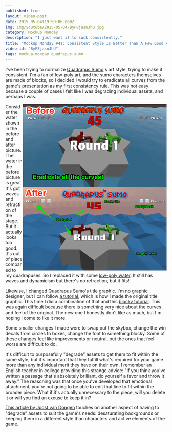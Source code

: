 ```yaml
---
published: true
layout: video-post
date: 2015-05-04T19:50:06.000Z
img: img/youtube/2015-05-04-ByF8jasnJhU.jpg
category: Mockup Monday
description: "I just want it to suck consistently."
title: "Mockup Monday #41: Consistent Style Is Better Than A Few Good Assets"
video-id: "ByF8jasnJhU"
tags: mockup-monday quadrapus-sumo
---
```

I've been trying to normalize [Quadrapus Sumo](http://seawisphunter.com/product/2015/02/09/quadrapus-sumo/)'s art style, trying to make it consistent.  I'm a fan of low-poly art, and the sumo characters themselves are made of blocks, so I decided I would try to eradicate all curves from the game's presentation as my first consistency rule.  This was not easy because a couple of cases I felt like I was degrading individual assets, and perhaps I was.

<a href="/img/before-after-blocky.png"><img src="/img/before-after-blocky.png" style="float:right;" width="450px"></a>

Consider the water shown in the before and after picture.  The water in the before picture is great. It's got waves and refraction of the stage.  But it actually looks too good.  It's out of place compared to my quadrapuses.  So I replaced it with some [low-poly water](https://www.assetstore.unity3d.com/en/#!/content/21916).  It still has waves and dynamicism but there's no refraction, but it fits!

Likewise, I changed Quadrapus Sumo's title graphic.  I'm no graphic designer, but I can follow [a tutorial](http://hotupdate786.blogspot.com/2012/02/how-to-make-cartoon-style-cereal-box.html), which is how I made the original title graphic.  This time I did a combination of that and this [blocky tutorial](http://design.tutsplus.com/tutorials/create-a-vibrant-3d-pixel-type-treatment--vector-363).  This was again difficult because there is something very nice about the curves and feel of the original.  The new one I honestly don't like as much, but I'm hoping I come to like it more.

Some smaller changes I made were to swap out the skybox, change the win decals from circles to boxes, change the font to something blocky.  Some of these changes feel like improvements or neutral, but the ones that feel worse are difficult to do.

It's difficult to purposefully "degrade" assets to get them to fit within the same style, but it's important that they fulfill what's required for your game more than any individual merit they have on their own.  I remember an English teacher in college providing this strange advice: "If you think you've written a passage that's absolutely brilliant, do yourself a favor and throw it away."  The reasoning was that once you've developed that emotional attachment, you're not going to be able to edit that line to fit within the broader piece.  What if it's actually unnecessary to the piece, will you delete it or will you find an excuse to keep it in?

[This article by Joost van Dongen](http://joostdevblog.blogspot.nl/2015/05/making-gameplay-stand-out-against-rich.html) touches on another aspect of having to "degrade" assets to suit the game's needs: desaturating backgrounds or keeping them in a different style than characters and active elements of the game.
